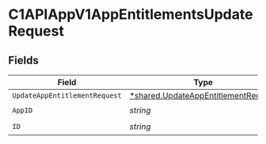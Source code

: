 # C1APIAppV1AppEntitlementsUpdateRequest


## Fields

| Field                                                                                            | Type                                                                                             | Required                                                                                         | Description                                                                                      |
| ------------------------------------------------------------------------------------------------ | ------------------------------------------------------------------------------------------------ | ------------------------------------------------------------------------------------------------ | ------------------------------------------------------------------------------------------------ |
| `UpdateAppEntitlementRequest`                                                                    | [*shared.UpdateAppEntitlementRequest](../../../pkg/models/shared/updateappentitlementrequest.md) | :heavy_minus_sign:                                                                               | N/A                                                                                              |
| `AppID`                                                                                          | *string*                                                                                         | :heavy_check_mark:                                                                               | N/A                                                                                              |
| `ID`                                                                                             | *string*                                                                                         | :heavy_check_mark:                                                                               | N/A                                                                                              |